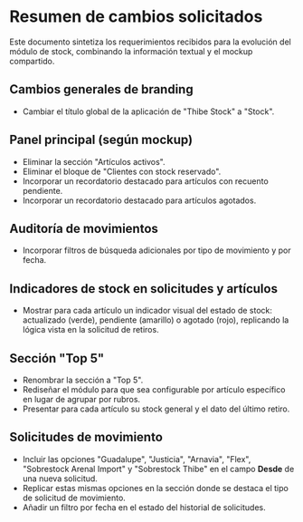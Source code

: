 # Resumen de cambios solicitados

Este documento sintetiza los requerimientos recibidos para la evolución del módulo de stock, combinando la información textual y el mockup compartido.

## Cambios generales de branding
- Cambiar el título global de la aplicación de "Thibe Stock" a "Stock".

## Panel principal (según mockup)
- Eliminar la sección "Artículos activos".
- Eliminar el bloque de "Clientes con stock reservado".
- Incorporar un recordatorio destacado para artículos con recuento pendiente.
- Incorporar un recordatorio destacado para artículos agotados.

## Auditoría de movimientos
- Incorporar filtros de búsqueda adicionales por tipo de movimiento y por fecha.

## Indicadores de stock en solicitudes y artículos
- Mostrar para cada artículo un indicador visual del estado de stock: actualizado (verde), pendiente (amarillo) o agotado (rojo), replicando la lógica vista en la solicitud de retiros.

## Sección "Top 5"
- Renombrar la sección a "Top 5".
- Rediseñar el módulo para que sea configurable por artículo específico en lugar de agrupar por rubros.
- Presentar para cada artículo su stock general y el dato del último retiro.

## Solicitudes de movimiento
- Incluir las opciones "Guadalupe", "Justicia", "Arnavia", "Flex", "Sobrestock Arenal Import" y "Sobrestock Thibe" en el campo **Desde** de una nueva solicitud.
- Replicar estas mismas opciones en la sección donde se destaca el tipo de solicitud de movimiento.
- Añadir un filtro por fecha en el estado del historial de solicitudes.
